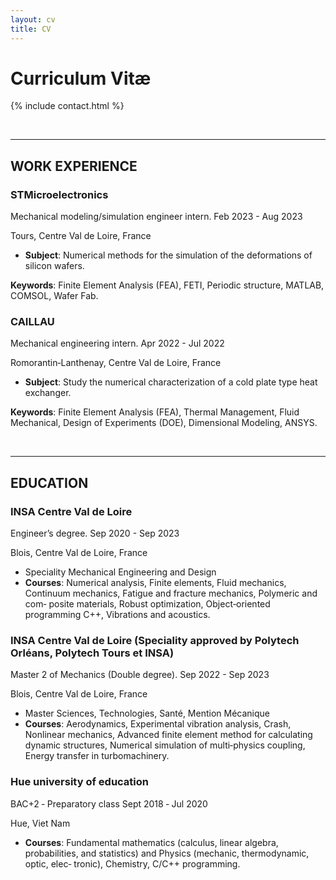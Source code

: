 ```yaml
---
layout: cv
title: CV
---
```


# Curriculum Vitæ

{% include contact.html %}

&nbsp;

***

## WORK EXPERIENCE

### **STMicroelectronics**

Mechanical modeling/simulation engineer intern. Feb 2023 - Aug 2023

Tours, Centre Val de Loire, France

* **Subject**: Numerical methods for the simulation of the deformations of silicon wafers.

**Keywords**: Finite Element Analysis (FEA), FETI, Periodic structure, MATLAB, COMSOL, Wafer Fab.

### **CAILLAU**

Mechanical engineering intern. Apr 2022 - Jul 2022

Romorantin‑Lanthenay, Centre Val de Loire, France

* **Subject**: Study the numerical characterization of a cold plate type heat exchanger.

**Keywords**: Finite Element Analysis (FEA), Thermal Management, Fluid Mechanical, Design of Experiments (DOE), Dimensional Modeling, ANSYS.

&nbsp;

***

## EDUCATION

### **INSA Centre Val de Loire**

Engineer’s degree. Sep 2020 - Sep 2023

Blois, Centre Val de Loire, France

* Speciality Mechanical Engineering and Design
* **Courses**: Numerical analysis, Finite elements, Fluid mechanics, Continuum mechanics, Fatigue and fracture mechanics, Polymeric and com‑
posite materials, Robust optimization, Object‑oriented programming C++, Vibrations and acoustics.

### **INSA Centre Val de Loire (Speciality approved by Polytech Orléans, Polytech Tours et INSA)**

Master 2 of Mechanics (Double degree). Sep 2022 - Sep 2023

Blois, Centre Val de Loire, France

* Master Sciences, Technologies, Santé, Mention Mécanique
* **Courses**: Aerodynamics, Experimental vibration analysis, Crash, Nonlinear mechanics, Advanced finite element method for calculating dynamic
structures, Numerical simulation of multi‑physics coupling, Energy transfer in turbomachinery.

### **Hue university of education**

BAC+2 ‑ Preparatory class Sept 2018 ‑ Jul 2020

Hue, Viet Nam

* **Courses**: Fundamental mathematics (calculus, linear algebra, probabilities, and statistics) and Physics (mechanic, thermodynamic, optic, elec‑
tronic), Chemistry, C/C++ programming.
